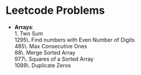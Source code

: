 # Leetcode Problems

- **Arrays**:  
1\. Two Sum  
1295\\. Find numbers with Even Number of Digits  
485\\. Max Consecutive Ones  
88\\. Merge Sorted Array  
977\\. Squares of a Sorted Array  
1089\\. Duplicate Zeros